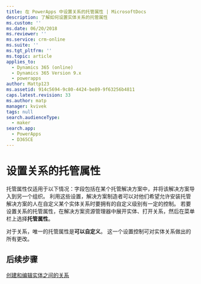 ```yaml
---
title: 在 PowerApps 中设置关系的托管属性 | MicrosoftDocs
description: 了解如何设置实体关系的托管属性
ms.custom: ''
ms.date: 06/20/2018
ms.reviewer: ''
ms.service: crm-online
ms.suite: ''
ms.tgt_pltfrm: ''
ms.topic: article
applies_to:
  - Dynamics 365 (online)
  - Dynamics 365 Version 9.x
  - powerapps
author: Mattp123
ms.assetid: 914c5694-9c80-4424-be89-9f63256b4811
caps.latest.revision: 33
ms.author: matp
manager: kvivek
tags: null
search.audienceType:
  - maker
search.app:
  - PowerApps
  - D365CE
---
```

# <a name="set-managed-properties-for-relationships"></a>设置关系的托管属性

<a name="BKMK_ManagedProperties"></a>   

 托管属性仅适用于以下情况：字段包括在某个托管解决方案中，并将该解决方案导入到另一个组织。 利用这些设置，解决方案制造者可以对他们希望允许安装托管解决方案的人在自定义某个实体关系时要拥有的自定义级别有一定的控制。 若要设置关系的托管属性，在解决方案资源管理器中展开实体、打开关系，然后在菜单栏上选择**托管属性**。  
  
 对于关系，唯一的托管属性是**可以自定义**。 这一个设置控制可对实体关系做出的所有更改。  
  
## <a name="next-steps"></a>后续步骤

[创建和编辑实体之间的关系](create-edit-entity-relationships.md)
